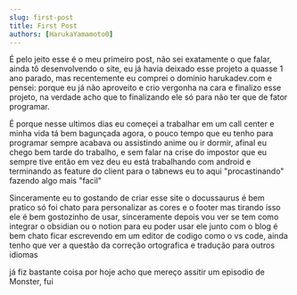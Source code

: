 ```yaml
---
slug: first-post
title: First Post
authors: [HarukaYamamoto0]
---
```


É pelo jeito esse é o meu primeiro post, não sei exatamente o que falar, ainda tô desenvolvendo o site, eu já havia deixado
esse projeto a quasse 1 ano parado, mas recentemente eu comprei o dominio harukadev.com e pensei: porque eu já não aproveito
e crio vergonha na cara e finalizo esse projeto, na verdade acho que to finalizando ele só para não ter que de fator programar.

É porque nesse ultimos dias eu começei a trabalhar em um call center e minha vida tá bem bagunçada agora, o pouco tempo
que eu tenho para programar sempre acabava ou assistindo anime ou ir dormir, afinal eu chego bem tarde do trabalho, e sem
falar na crise do impostor que eu sempre tive então em vez deu eu está trabalhando com android e terminando as feature
do client para o tabnews eu to aqui "procastinando" fazendo algo mais "facil"

Sinceramente eu to gostando de criar esse site o docussaurus é bem pratico só foi chato para personalizar as cores e o footer
mas tirando isso ele é bem gostozinho de usar, sinceramente depois vou ver se tem como integrar o obsidian ou o notion para
eu poder usar ele junto com o blog é bem chato ficar escrevendo em um editor de codigo como o vs code, ainda tenho que ver
a questão da correção ortografica e tradução para outros idiomas

já fiz bastante coisa por hoje acho que mereço assitir um episodio de Monster, fui
